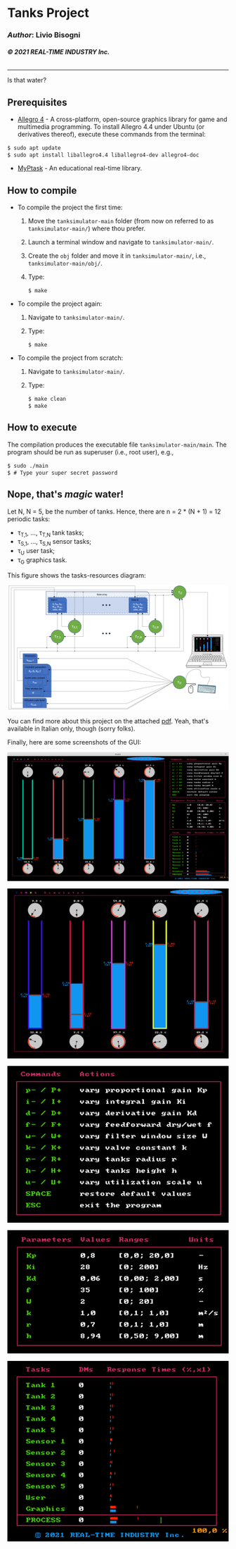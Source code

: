 # __Tanks Project__

### _Author_: Livio Bisogni
###### __&copy; 2021 REAL-TIME INDUSTRY Inc.__
___
Is that water?

## Prerequisites

* [Allegro 4](https://liballeg.org/stabledocs/en/index.html) - A cross-platform, open-source graphics library for game and multimedia programming. To install Allegro 4.4 under Ubuntu (or derivatives thereof), execute these commands from the terminal:

```
$ sudo apt update
$ sudo apt install liballegro4.4 liballegro4-dev allegro4-doc
```
* [MyPtask](https://github.com/kimjong0xff/myptask) - An educational real-time library.

## How to compile

* To compile the project the first time:

	1. Move the `tanksimulator-main` folder (from now on referred to as `tanksimulator-main/`) where thou prefer.
	2. Launch a terminal window and navigate to `tanksimulator-main/`.
	3. Create the `obj` folder and move it in `tanksimulator-main/`, i.e., `tanksimulator-main/obj/`.
	4. Type:

    	```
    	$ make
    	```

* To compile the project again:

	1. Navigate to `tanksimulator-main/`.
	2. Type:

    	```
    	$ make
    	```

* To compile the project from scratch:

	1. Navigate to `tanksimulator-main/`.
	2. Type:

    	```
    	$ make clean
    	$ make
    	```

## How to execute

The compilation produces the executable file `tanksimulator-main/main`. The program should be run as superuser (i.e., root user), e.g.,

```
$ sudo ./main
$ # Type your super secret password
```

## Nope, that's _magic_ water!
Let N, N = 5, be the number of tanks. Hence, there are n = 2 * (N + 1) = 12 periodic tasks:

* &tau;<sub>T,1</sub>, ..., &tau;<sub>T,N</sub> tank tasks;
* &tau;<sub>S,1</sub>, ..., &tau;<sub>S,N</sub> sensor tasks;
* &tau;<sub>U</sub> user task;
* &tau;<sub>G</sub> graphics task.

This figure shows the tasks-resources diagram:

![](img/Tasks-resources_diagram.png)

You can find more about this project on the attached [pdf](https://github.com/kimjong0xff/tanksimulator/blob/main/project-report.pdf). Yeah, that's available in Italian only, though (sorry folks).

Finally, here are some screenshots of the GUI:

![](img/t.png)

![](img/t2.png)

![](img/t3.png)

![](img/t4.png)

![](img/t5.png)
